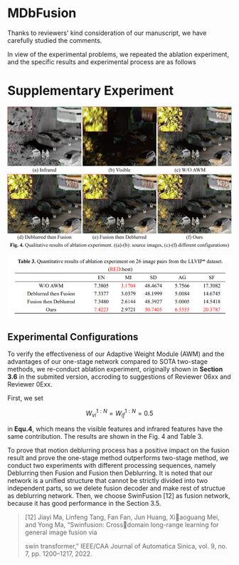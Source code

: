# MDbFusion

&#x9;Thanks to reviewers' kind consideration of our manuscript, we have carefully studied the comments.

&#x9;In view of the experimental problems, we repeated the ablation experiment, and the specific results and experimental process are as follows

# Supplementary Experiment

![Qualitative Result](https://github.com/TakeMeOff/MDbFusion/blob/main/fig/Qualitative%20Experiment.png)

![Quantitative Result](https://github.com/TakeMeOff/MDbFusion/blob/main/fig/Quantitative%20Experiment.png)

## Experimental Configurations

&#x9;To verify the effectiveness of our Adaptive Weight Module (AWM) and the advantages of our one-stage network compared to SOTA two-stage methods, we re-conduct ablation experiment, originally shown in **Section 3.6** in the submited version, accroding to suggestions of Reviewer 06xx and Reviewer 0Exx.

&#x9;First, we set&#x20;

```math
W_{vi}^{1:N} = W_{if}^{1:N} = 0.5
```

&#x9;in **Equ.4**, which means the visible features and infrared features have the same contribution. The results are shown in the Fig. 4 and Table 3.

&#x9;To prove that motion deblurring process has a positive impact on the fusion result and prove the one-stage method outperforms two-stage method, we conduct two experiments with different processing sequences, namely Deblurring then Fusion and Fusion then Deblurring. It is noted that our network is a unified structure that cannot be strictly divided into two independent parts, so we delete fusion decoder and make rest of structue as deblurring network. Then, we choose SwinFusion \[12] as fusion network, because it has good performance in the Section 3.5.

> \[12] Jiayi Ma, Linfeng Tang, Fan Fan, Jun Huang, Xiaoguang Mei, and Yong Ma, “Swinfusion: Crossdomain long-range learning for general image fusion via&#x20;
>
> swin transformer,” IEEE/CAA Journal of Automatica Sinica, vol. 9, no. 7, pp. 1200–1217, 2022.

